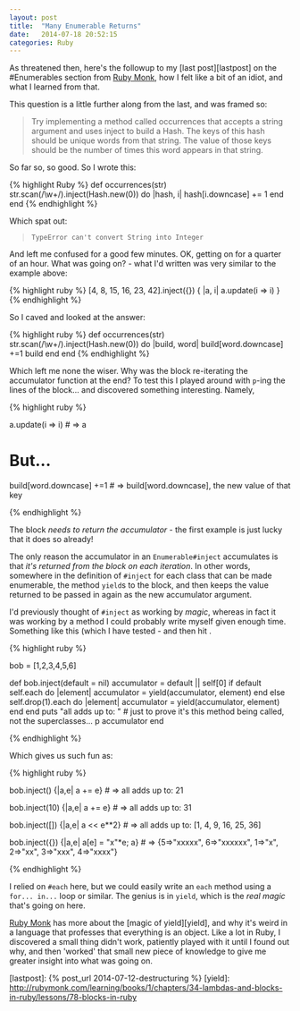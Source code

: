 ```yaml
---
layout: post
title:  "Many Enumerable Returns"
date:   2014-07-18 20:52:15
categories: Ruby
---
```


As threatened then, here's the followup to my [last post][lastpost] on the #Enumerables
section from [Ruby Monk][RubyMonk], how I felt like a bit of an idiot, and what
I learned from that.

This question is a little further along from the last, and was framed so:

>Try implementing a method called occurrences that accepts a string argument and
>uses inject to build a Hash. The keys of this hash should be unique words from
>that string. The value of those keys should be the number of times this word
>appears in that string.

So far so, so good. So I wrote this:

{% highlight Ruby %}
def occurrences(str)
  str.scan(/\w+/).inject(Hash.new(0)) do |hash, i|
    hash[i.downcase] += 1
  end
end
{% endhighlight %}

Which spat out:

> ``TypeError
> can't convert String into Integer``

And left me confused for a good few minutes. OK, getting on for a quarter of an
hour. What was going on? - what I'd written was very similar to the example
above:

{% highlight ruby %}
[4, 8, 15, 16, 23, 42].inject({}) { |a, i| a.update(i => i) }
{% endhighlight %}

So I caved and looked at the answer:

{% highlight ruby %}
def occurrences(str)
	str.scan(/\w+/).inject(Hash.new(0)) do |build, word|
    	build[word.downcase] +=1
    	build
	end
end
{% endhighlight %}

Which left me none the wiser. Why was the block re-iterating the accumulator
function at the end? To test this I played around with `p`-ing the lines of the
block... and discovered something interesting. Namely,

{% highlight ruby %}

a.update(i => i) # => a

# But...

build[word.downcase] +=1 # => build[word.downcase], the new value of that key

{% endhighlight %}

The block *needs to return the accumulator* - the first example is just lucky
that it does so already!

The only reason the accumulator in an `Enumerable#inject` accumulates is that
*it's returned from the block on each iteration*. In other words, somewhere in
the definition of `#inject` for each class that can be made enumerable, the
method `yield`s to the block, and then keeps the value returned to be passed in
again as the new accumulator argument.

I'd previously thought of `#inject` as working by *magic*, whereas in fact it
was working by a method I could probably write myself given enough time.
Something like this (which I have tested - and then hit .

{% highlight ruby %}

bob = [1,2,3,4,5,6]

def bob.inject(default = nil)
  accumulator = default || self[0]
  if default
    self.each do |element|
      accumulator = yield(accumulator, element)
    end
  else
    self.drop(1).each do |element|
      accumulator = yield(accumulator, element)
    end
  end
  puts "all adds up to: " # just to prove it's this method being called, not the superclasses...
  p accumulator
end

{% endhighlight %}


Which gives us such fun as:

{% highlight ruby %}

bob.inject() {|a,e| a += e} # => all adds up to: 21

bob.inject(10) {|a,e| a += e} # => all adds up to: 31

bob.inject([]) {|a,e| a << e**2} # => all adds up to: [1, 4, 9, 16, 25, 36]

bob.inject({}) {|a,e| a[e] = "x"*e; a} # => {5=>"xxxxx", 6=>"xxxxxx", 1=>"x", 2=>"xx", 3=>"xxx", 4=>"xxxx"}

{% endhighlight %}

I relied on `#each` here, but we could easily write an `each` method using
a `for... in...` loop or similar. The genius is in `yield`, which is the *real
magic* that's going on here.

[Ruby Monk][RubyMonk] has more about the [magic of yield][yield], and why it's
weird in a language that professes that everything is an object. Like a lot in
Ruby, I discovered a small thing didn't work, patiently played with it until
I found out why, and then 'worked' that small new piece of knowledge to give me
greater insight into what was going on.

[RubyMonk]: https://rubymonk.com/
[RMHashMap]: https://rubymonk.com/learning/books/4-ruby-primer-ascent/chapters/44-collections/lessons/98-iterate-filtrate-and-transform#solution4313
[lastpost]: {% post_url 2014-07-12-destructuring %}
[yield]: http://rubymonk.com/learning/books/1/chapters/34-lambdas-and-blocks-in-ruby/lessons/78-blocks-in-ruby
